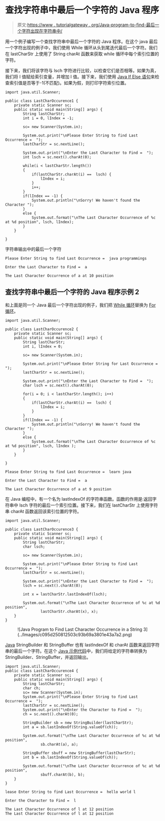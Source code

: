 # 查找字符串中最后一个字符的 Java 程序

> 原文:[https://www . tutorialgateway . org/Java-program-to-find-最后一个字符出现在字符串中/](https://www.tutorialgateway.org/java-program-to-find-last-character-occurrence-in-a-string/)

用一个例子编写一个查找字符串中最后一个字符的 Java 程序。在这个 java 最后一个字符出现的例子中，我们使用 While 循环从头到尾迭代最后一个字符。我们在 lastCharStr 上使用了 String charAt 函数来获取 while 循环中每个索引位置的字符。

接下来，我们将该字符与 lsch 字符进行比较，以检查它们是否相等。如果为真，我们将 I 值赋给索引变量，并增加 I 值。接下来，我们使用 [Java If Else 语句](https://www.tutorialgateway.org/java-if-else-statement/)来检查索引值是否等于-1(不匹配)。如果为假，则打印字符索引位置。

```
import java.util.Scanner;

public class LastCharOccurence1 {
	private static Scanner sc;
	public static void main(String[] args) {
		String lastCharStr;
		int i = 0, lIndex = -1;

		sc= new Scanner(System.in);

		System.out.print("\nPlease Enter String to find Last Occurrence =  ");
		lastCharStr = sc.nextLine();

		System.out.print("\nEnter the Last Character to Find =  ");
		int lsch = sc.next().charAt(0);

		while(i < lastCharStr.length())
		{
			if(lastCharStr.charAt(i) ==  lsch) {
				lIndex = i;
			}
			i++;
		}
		if(lIndex == -1) {
			System.out.println("\nSorry! We haven't found the Character ");
		}
		else {
			System.out.format("\nThe Last Character Occurrence of %c at %d position", lsch, lIndex);
		}
	}

}
```

字符串输出中的最后一个字符

```
Please Enter String to find Last Occurrence =  java programmings

Enter the Last Character to Find =  a

The Last Character Occurrence of a at 10 position
```

## 查找字符串中最后一个字符的 Java 程序示例 2

和上面是同一个 Java 最后一个字符出现的例子，我们把 [While 循环](https://www.tutorialgateway.org/java-while-loop/)替换为 [For 循环](https://www.tutorialgateway.org/java-for-loop/)。

```
import java.util.Scanner;

public class LastCharOccurence2 {
	private static Scanner sc;
	public static void main(String[] args) {
		String lastCharStr;
		int i, lIndex = 0;

		sc= new Scanner(System.in);

		System.out.print("\nPlease Enter String for Last Occurrence =  ");
		lastCharStr = sc.nextLine();

		System.out.print("\nEnter the Last Character to Find =  ");
		char lsch = sc.next().charAt(0);

		for(i = 0; i < lastCharStr.length(); i++)
		{
			if(lastCharStr.charAt(i) ==  lsch) {
				lIndex = i;
			}
		}
		if(lIndex == -1) {
			System.out.println("\nSorry! We haven't found the Character ");
		}
		else {
			System.out.format("\nThe Last Character Occurrence of %c at %d position", lsch, lIndex );
		}
	}

}
```

```
Please Enter String to find Last Occurrence =  learn java

Enter the Last Character to Find =  a

The Last Character Occurrence of a at 9 position
```

在 Java 编程中，有一个名为 lastIndexOf 的字符串函数。函数的作用是:返回字符串中 lsch 字符的最后一个索引位置。接下来，我们在 lastCharStr 上使用字符串 charAt 函数返回该索引位置的字符。

```
import java.util.Scanner;

public class LastCharOccurence3 {
	private static Scanner sc;
	public static void main(String[] args) {
		String lastCharStr;
		char lsch;

		sc= new Scanner(System.in);

		System.out.print("\nPlease Enter String to find Last Occurrence =  ");
		lastCharStr = sc.nextLine();

		System.out.print("\nEnter the Last Character to Find =  ");
		lsch = sc.next().charAt(0);

		int x = lastCharStr.lastIndexOf(lsch);

		System.out.format("\nThe Last Character Occurrence of %c at %d position", 
				lastCharStr.charAt(x), x);
	}
}
```

<figure class="wp-block-image size-large">![Java Program to Find Last Character Occurrence in a String 3](../Images/c095d250812503c93b69a3801e43a7a2.png)</figure>

[Java](https://www.tutorialgateway.org/java-tutorial/) StringBuilder 和 StringBuffer 也有 lastIndexOf 和 charAt 函数来返回字符串的最后一个字符。在这个 [Java 示例代码](https://www.tutorialgateway.org/learn-java-programs/)中，我们将给定的字符串转换为 StringBuilder、StringBuffer，并返回输出。

```
import java.util.Scanner;
public class LastCharOccurence4 {
	private static Scanner sc;
	public static void main(String[] args) {
		String lastCharStr;
		char ch;		
		sc= new Scanner(System.in);
		System.out.print("\nPlease Enter String to find Last Occurrence =  ");
		lastCharStr = sc.nextLine();		
		System.out.print("\nEnter the Character to Find =  ");
		ch = sc.next().charAt(0);

		StringBuilder sb = new StringBuilder(lastCharStr);
		int a = sb.lastIndexOf(String.valueOf(ch));

		System.out.format("\nThe Last Character Occurrence of %c at %d position", 
				sb.charAt(a), a);

		StringBuffer sbuff = new StringBuffer(lastCharStr);
		int b = sb.lastIndexOf(String.valueOf(ch));

		System.out.format("\nThe Last Character Occurrence of %c at %d position", 
				sbuff.charAt(b), b);
	}
}
```

```
lease Enter String to find Last Occurrence =  hello world l

Enter the Character to Find =  l

The Last Character Occurrence of l at 12 position
The Last Character Occurrence of l at 12 position
```